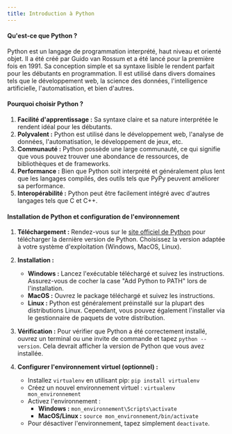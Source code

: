 ```yaml
---
title: Introduction à Python
---
```


#### **Qu'est-ce que Python ?**
Python est un langage de programmation interprété, haut niveau et orienté objet. Il a été créé par Guido van Rossum et a été lancé pour la première fois en 1991. Sa conception simple et sa syntaxe lisible le rendent parfait pour les débutants en programmation. Il est utilisé dans divers domaines tels que le développement web, la science des données, l'intelligence artificielle, l'automatisation, et bien d'autres.

#### **Pourquoi choisir Python ?**
1. **Facilité d'apprentissage :** Sa syntaxe claire et sa nature interprétée le rendent idéal pour les débutants.
2. **Polyvalent :** Python est utilisé dans le développement web, l'analyse de données, l'automatisation, le développement de jeux, etc.
3. **Communauté :** Python possède une large communauté, ce qui signifie que vous pouvez trouver une abondance de ressources, de bibliothèques et de frameworks.
4. **Performance :** Bien que Python soit interprété et généralement plus lent que les langages compilés, des outils tels que PyPy peuvent améliorer sa performance.
5. **Interopérabilité :** Python peut être facilement intégré avec d'autres langages tels que C et C++.

#### **Installation de Python et configuration de l'environnement**

1. **Téléchargement :** Rendez-vous sur le [site officiel de Python](https://www.python.org/downloads/) pour télécharger la dernière version de Python. Choisissez la version adaptée à votre système d'exploitation (Windows, MacOS, Linux).

2. **Installation :**
    - **Windows :** Lancez l'exécutable téléchargé et suivez les instructions. Assurez-vous de cocher la case "Add Python to PATH" lors de l'installation.
    - **MacOS :** Ouvrez le package téléchargé et suivez les instructions.
    - **Linux :** Python est généralement préinstallé sur la plupart des distributions Linux. Cependant, vous pouvez également l'installer via le gestionnaire de paquets de votre distribution.

3. **Vérification :** Pour vérifier que Python a été correctement installé, ouvrez un terminal ou une invite de commande et tapez `python --version`. Cela devrait afficher la version de Python que vous avez installée.

4. **Configurer l'environnement virtuel (optionnel) :** 
    - Installez `virtualenv` en utilisant pip: `pip install virtualenv`
    - Créez un nouvel environnement virtuel : `virtualenv mon_environnement`
    - Activez l'environnement : 
        - **Windows :** `mon_environnement\Scripts\activate`
        - **MacOS/Linux :** `source mon_environnement/bin/activate`
    - Pour désactiver l'environnement, tapez simplement `deactivate`.
